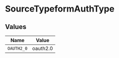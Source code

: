 # SourceTypeformAuthType


## Values

| Name       | Value      |
| ---------- | ---------- |
| `OAUTH2_0` | oauth2.0   |